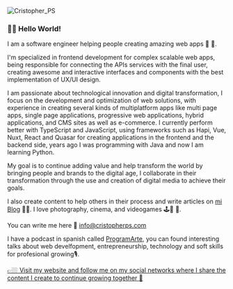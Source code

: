 ![Cristopher_PS](https://cristopherps.com/wp-content/uploads/2020/08/bannerGithub-1.png)

### 🤘🏼 Hello World! 

I am a software engineer helping people creating amazing web apps 🤩 🚀.

I'm specialized in frontend development for complex scalable web apps, being responsible for connecting the APIs services with the final user, creating awesome and interactive interfaces and components with the best implementation of UX/UI design.

I am passionate about technological innovation and digital transformation, I focus on the development and optimization of web solutions, with experience in creating several kinds of multiplatform apps like multi page apps, single page applications, progressive web applications, hybrid applications, and CMS sites as well as e-commerce. I currently perform better with TypeScript and JavaScript, using frameworks such as Hapi, Vue, Nuxt, React and Quasar for creating applications in the  frontend and the backend side, years ago I was programming with Java and now I am learning Python.

My goal is to continue adding value and help transform the world by bringing people and brands to the digital age, I collaborate in their transformation through the use and creation of digital media to achieve their goals.

I also create content to help others in their process and write articles on [mi Blog](https://cristopherps.com/blog) ✍🏼. 
I love photography, cinema, and videogames 🕹📸 🎥.

You can write me here 📩 info@cristopherps.com

I have a podcast in spanish called [ProgramArte](https://anchor.fm/ps-cristopher), you can found interesting talks about web develfopment, entrepreneurship, technology and soft skills for profesional growing🎙.

[ 👉🏼 Visit my website and follow me on my social networks where I share the content I create to continue growing together 🚀](https://links.cristopherps.com) 


